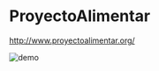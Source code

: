 # ProyectoAlimentar

http://www.proyectoalimentar.org/

![demo](https://user-images.githubusercontent.com/12101394/30652302-5a6986c4-9e28-11e7-8bd8-53e72e3bca16.gif)
